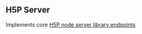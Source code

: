 ## H5P Server
Implements core [H5P node server library endpoints](https://github.com/Lumieducation/H5P-Nodejs-library)
